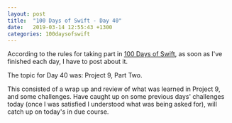 ```yaml
---
layout: post
title:  "100 Days of Swift - Day 40"
date:   2019-03-14 12:55:43 +1300
categories: 100daysofswift
---
```

According to the rules for taking part in [100 Days of Swift](https://www.hackingwithswift.com/100), as soon as I've finished each day, I have to post about it.

The topic for Day 40 was: Project 9, Part Two.

This consisted of a wrap up and review of what was learned in Project 9, and some challenges. Have caught up on some previous days' challenges today (once I was satisfied I understood what was being asked for), will catch up on today's in due course.
